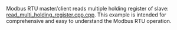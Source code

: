 Modbus RTU master/client reads multiple holding register of slave: [read_multi_holding_register.cpp.cpp](read_multi_holding_register.cpp.cpp). This example is intended for comprehensive and easy to understand the Modbus RTU operation.